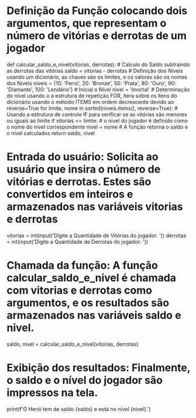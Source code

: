 # Definição da Função colocando dois argumentos, que representam o número de vitórias e derrotas de um jogador
def calcular_saldo_e_nivel(vitorias, derrotas):
    # Calculo do Saldo subtraindo as derrotas das vitórias
    saldo = vitorias - derrotas
    # Definição dos Níveis usando um dicionário, as chaves são os limites, e os valores são os nomes dos Níveis
    niveis = {10: 'Ferro', 20: 'Bronze', 50: 'Prata', 80: 'Ouro', 90: 'Diamante', 100: 'Lendário'}
    # Inicial o Nível
    nivel = 'Imortal'
    # Determinação do nível usando o a estrutura de repetição FOR, itera sobre os itens do dicionário usando o método ITEMS em ordem decrescente devido ao reverse=True
    for limite, nome in sorted(niveis.items(), reverse=True):
        # Usando a estrutura de controle IF para verificar se as vitórias são menores ou iguais ao limite
        if vitorias <= limite:
            # o nivel do jogador é definido como o nome do nivel correspondente
            nivel = nome
    # A função retorna o saldo e o nível calculados
    return saldo, nivel
# Entrada do usuário: Solicita ao usuário que insira o número de vitórias e derrotas. Estes são convertidos em inteiros e armazenados nas variáveis vitorias e derrotas
vitorias = int(input('Digite a Quantidade de Vitórias do jogador: '))
derrotas = int(input('Digite a Quantidade de Derrotas do jogador: '))
# Chamada da função: A função calcular_saldo_e_nivel é chamada com vitorias e derrotas como argumentos, e os resultados são armazenados nas variáveis saldo e nivel.
saldo, nivel = calcular_saldo_e_nivel(vitorias, derrotas)
# Exibição dos resultados: Finalmente, o saldo e o nível do jogador são impressos na tela.
print(f'O Herói tem de saldo {saldo} e está no nível {nivel}.')

